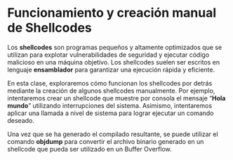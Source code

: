 # Funcionamiento y creación manual de Shellcodes

Los **shellcodes** son programas pequeños y altamente optimizados que se utilizan para explotar vulnerabilidades de seguridad y ejecutar código malicioso en una máquina objetivo. Los shellcodes suelen ser escritos en lenguaje **ensamblador** para garantizar una ejecución rápida y eficiente.

En esta clase, exploraremos cómo funcionan los shellcodes por detrás mediante la creación de algunos shellcodes manualmente. Por ejemplo, intentaremos crear un shellcode que muestre por consola el mensaje “**Hola mundo**” utilizando interrupciones del sistema. Asimismo, intentaremos aplicar una llamada a nivel de sistema para lograr ejecutar un comando deseado.

Una vez que se ha generado el compilado resultante, se puede utilizar el comando **objdump** para convertir el archivo binario generado en un shellcode que pueda ser utilizado en un Buffer Overflow.
